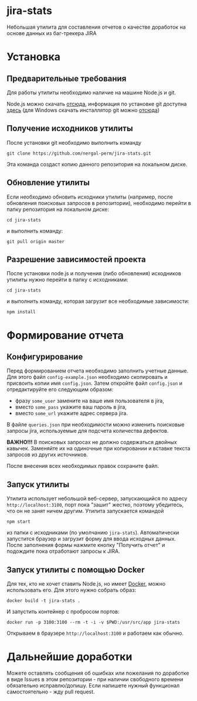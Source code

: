 # jira-stats		
		
Небольшая утилита для составления отчетов о качестве доработок на основе данных из баг-трекера JIRA		
		
# Установка		
		
## Предварительные требования		
		
Для работы утилиты необходимо наличие на машине Node.js и git. 		
		
Node.js можно скачать [отсюда](https://nodejs.org/en/download/), информация по установке git доступна [здесь](https://git-scm.com/book/ru/v2/%D0%92%D0%B2%D0%B5%D0%B4%D0%B5%D0%BD%D0%B8%D0%B5-%D0%A3%D1%81%D1%82%D0%B0%D0%BD%D0%BE%D0%B2%D0%BA%D0%B0-Git) (для Windows скачать инсталлятор git можно [отсюда](https://git-for-windows.github.io/))		
		
## Получение исходников утилиты		
		
После установки git необходимо выполнить команду 		
```		
git clone https://github.com/nergal-perm/jira-stats.git		
```		
Эта команда создаст копию данного репозитория на локальном диске.		
		
## Обновление утилиты		
		
Если необходимо обновить исходники утилиты (например, после обновления поисковых запросов в репозитории), необходимо перейти в папку репозитория на локальном диске:		
```		
cd jira-stats		
```
и выполнить команду:		
```		
git pull origin master		
```		
		
## Разрешение зависимостей проекта		
		
После установки node.js и получения (либо обновления) исходников утилиты нужно перейти в папку с исходниками:		
```		
cd jira-stats		
```		
и выполнить команду, которая загрузит все необходимые зависимости:		
```		
npm install		
```		
		
# Формирование отчета		
		
## Конфигурирование		
		
Перед формированием отчета необходимо заполнить учетные данные. Для этого файл `config-example.json` необходимо скопировать и присвоить копии имя `config.json`. Затем откройте файл `config.json` и отредактируйте его следующим образом:		
* фразу `some_user` замените на ваше имя пользователя в jira,		
* вместо `some_pass` укажите ваш пароль в jira,		
* вместо `some_url` укажите адрес сервера jira.		
		
В файле `queries.json` при необходимости можно изменить поисковые запросы jira, используемые для подсчета количества дефектов.
		
**ВАЖНО!!!** В поисковых запросах не должно содержаться двойных кавычек. Заменяйте их на одиночные при копировании и вставке текста запросов из других источников.		
		
После внесения всех необходимых правок сохраните файл.		
		
## Запуск утилиты		
		
Утилита использует небольшой веб-сервер, запускающийся по адресу `http://localhost:3100`, порт пока "зашит" жестко, поэтому убедитесь, что он не занят ничем другим. Утилита запускается командой
```		
npm start
```
из папки с исходниками (по умолчанию `jira-stats`). Автоматически запустится браузер и загрузит форму для ввода исходных данных. После заполнения формы нажмите кнопку "Получить отчет" и подождите пока отработают запросы к JIRA.

## Запуск утилиты с помощью Docker

Для тех, кто не хочет ставить Node.js, но имеет [Docker](https://www.docker.com/), можно использовать его. Для этого нужно собрать образ:
```
docker build -t jira-stats .
```

И запустить контейнер с пробросом портов:
```
docker run -p 3100:3100 --rm -t -i -v $PWD:/usr/src/app jira-stats
```

Открываем в браузере `http://localhost:3100` и работаем как обычно.

		
# Дальнейшие доработки		
		
Можете оставлять сообщения об ошибках или пожелания по доработке в виде Issues в этом репозитории - при наличии свободного времени обязательно исправлю/допишу. Если напишете нужный функционал самостоятельно - жду pull request.
